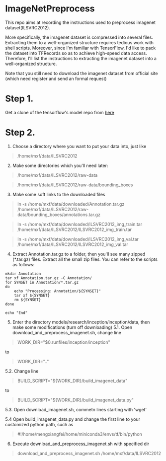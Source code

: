 # ImageNetPreprocess

This repo aims at recording the instructions used to preprocess imagenet dataset(ILSVRC2012).

More specifically, the imagenet dataset is compressed into several files. Extracting them to a well-organized structure requires tedious work with shell scripts. Moreover, since I'm familiar with TensorFlow, I'd like to pack the dataset into TFRecords so as to achieve high-speed data access. Therefore, I'll list the instructions to extracting the imagenet dataset into a well-organized structure.

Note that you still need to download the imagenet dataset from official site (which need register and send an formal request)

# Step 1.

Get a clone of the tensorflow's model repo from [here](https://github.com/tensorflow/models)

# Step 2.

1. Choose a directory where you want to put your data into, just like

>/home/mxf/data/ILSVRC2012

2. Make some directories which you'll need later:

> /home/mxf/data/ILSVRC2012/raw-data

> /home/mxf/data/ILSVRC2012/raw-data/bounding_boxes

3. Make some soft links to the downloaded files

>ln -s /home/mxf/data/downloaded/Annotation.tar.gz /home/mxf/data/ILSVRC2012/raw-data/bounding_boxes/annotations.tar.gz

>ln -s /home/mxf/data/downloaded/ILSVRC2012_img_train.tar /home/mxf/data/ILSVRC2012/ILSVRC2012_img_train.tar

>ln -s /home/mxf/data/downloaded/ILSVRC2012_img_val.tar /home/mxf/data/ILSVRC2012/ILSVRC2012_img_val.tar

4. Extract Annotation.tar.gz to a folder, then you'll see many zipped (\*.tar.gz) files. Extract all the small zip files. You can refer to the scripts as follows:
```
mkdir Annotation
tar xf Annotation.tar.gz -C Annotation/
for SYNSET in Annotation/*.tar.gz
do
    echo "Processing: Annotation/${SYNSET}"
    tar xf ${SYNSET}
    rm ${SYNSET}
done

echo "End"
```
5. Enter the directory models/research/inception/inception/data, then make some modifications (turn off downloading)
  5.1. Open download_and_preprocess_imagenet.sh, change line
  
  > WORK_DIR="$0.runfiles/inception/inception"
  
  to
  
  > WORK_DIR=".."

  5.2. Change line
  
  >BUILD_SCRIPT="${WORK_DIR}/build_imagenet_data"
  
  to
  
  >BUILD_SCRIPT="${WORK_DIR}/build_imagenet_data.py"

  5.3. Open download_imagenet.sh, commetn lines starting with 'wget'
  
  5.4 Open build_imagenet_data.py and change the first line to your customized python path, such as
  
  > #!/home/mengxiangfei/home/miniconda3/envs/tf/bin/python

6. Execute download_and_preprocess_imagenet.sh with specified dir
> download_and_preprocess_imagenet.sh /home/mxf/data/ILSVRC2012
